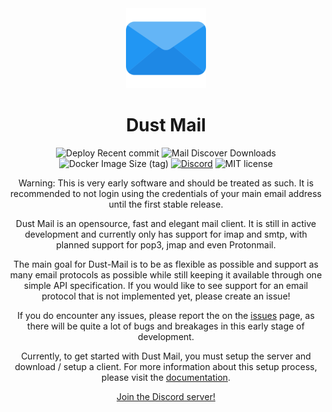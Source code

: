<div align="center">
    <img height="128" src="https://raw.githubusercontent.com/Guusvanmeerveld/Dust-Mail/main/icons/logo-192x192.png" />
</div>

<h1 align="center">Dust Mail</h1>

<div align="center">
    <img src="https://ci.guusvanmeerveld.dev/api/badges/Guusvanmeerveld/Dust-Mail/status.svg" alt="Deploy Recent commit" />
    <img alt="Mail Discover Downloads" src="https://img.shields.io/npm/dw/mail-discover?label=mail-discover" />
    <img alt="Docker Image Size (tag)" src="https://img.shields.io/docker/image-size/guusvanmeerveld/dust-mail/latest?label=Standalone%20image%20size" />
    <a href="https://discord.gg/ybBaCaxfdt"><img alt="Discord" src="https://img.shields.io/discord/1000421125844639797"></a>
    <img alt="MIT license" src="https://img.shields.io/github/license/Guusvanmeerveld/Dust-Mail" />
    
</div>
<p align="center">Warning: This is very early software and should be treated as such. It is recommended to not login using the credentials of your main email address until the first stable release.</p>
<p align="center">Dust Mail is an opensource, fast and elegant mail client. It is still in active development and currently only has support for imap and smtp, with planned support for pop3, jmap and even Protonmail.</p>

<p align="center">The main goal for Dust-Mail is to be as flexible as possible and support as many email protocols as possible while still keeping it available through one simple API specification. If you would like to see support for an email protocol that is not implemented yet, please create an issue!</p>

<p align="center">If you do encounter any issues, please report the on the <a href="https://github.com/Guusvanmeerveld/Dust-Mail/issues">issues</a> page, as there will be quite a lot of bugs and breakages in this early stage of development.</p>

<p align="center">Currently, to get started with Dust Mail, you must setup the server and download / setup a client. For more information about this setup process, please visit the <a href="https://docs.dust.email">documentation</a>.</p>

<p align="center"><a href="https://discord.gg/ybBaCaxfdt">Join the Discord server!</a></p>
